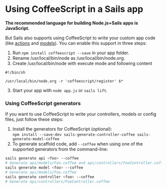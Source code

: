 # Using CoffeeScript in a Sails app

**The recommended language for building Node.js+Sails apps is JavaScript.**

But Sails also supports using CoffeeScript to write your custom app code (like [actions](http://www.sailsjs.com/documentation/concepts/actions-and-controllers) and [models](http://www.sailsjs.com/documentation/concepts/core-concepts-table-of-contents/models-and-orm)).  You can enable this support in three steps:

1. Run `npm install coffeescript --save` in your app folder.
2. Rename /usr/local/bin/node as /usr/local/bin/node.org.
3. Create /usr/local/bin/node with execute mode and following content
```
#!/bin/sh

/usr/local/bin/node.org -r 'coffeescript/register' $*
```

3. Start your app with `node app.js` or `sails lift`.

### Using CoffeeScript generators

If you want to use CoffeeScript to write your controllers, models or config files, just follow these steps:
 1. Install the generators for CoffeeScript (optional): <br/>`npm install --save-dev sails-generate-controller-coffee sails-generate-model-coffee`
 2. To generate scaffold code, add `--coffee` when using one of the supported generators from the command-line:
```bash
sails generate api <foo> --coffee
# Generate api/models/Foo.coffee and api/controllers/FooController.coffee
sails generate model <foo> --coffee
# Generate api/models/Foo.coffee
sails generate controller <foo> --coffee
# Generate api/controllers/FooController.coffee
```

<docmeta name="displayName" value="Using CoffeeScript">
